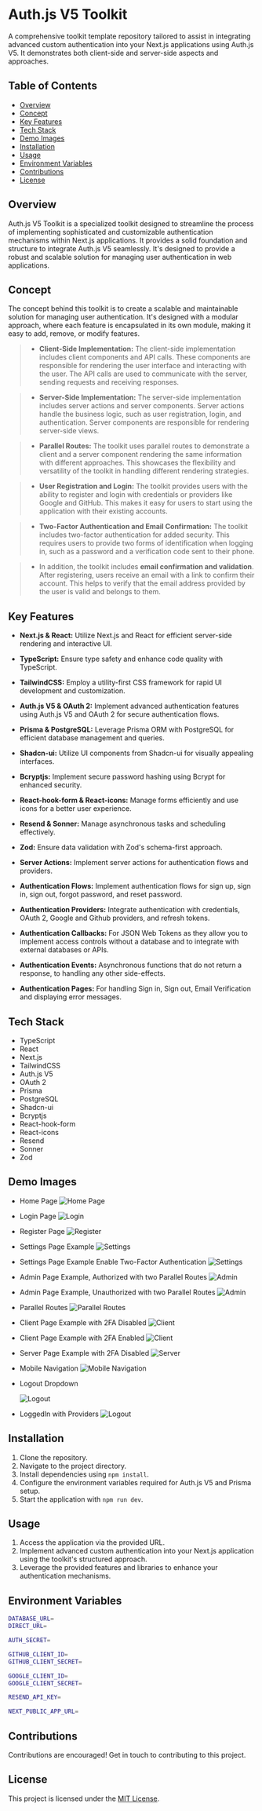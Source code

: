 # Auth.js V5 Toolkit

A comprehensive toolkit template repository tailored to assist in integrating advanced custom authentication into your Next.js applications using Auth.js V5. It demonstrates both client-side and server-side aspects and approaches.

## Table of Contents

- [Overview](#overview)
- [Concept](#concept)
- [Key Features](#key-features)
- [Tech Stack](#tech-stack)
- [Demo Images](#demo)
- [Installation](#installation)
- [Usage](#usage)
- [Environment Variables](#environment-variables)
- [Contributions](#contributions)
- [License](#license)

## Overview

Auth.js V5 Toolkit is a specialized toolkit designed to streamline the process of implementing sophisticated and customizable authentication mechanisms within Next.js applications. It provides a solid foundation and structure to integrate Auth.js V5 seamlessly. It's designed to provide a robust and scalable solution for managing user authentication in web applications.

## Concept

The concept behind this toolkit is to create a scalable and maintainable solution for managing user authentication. It's designed with a modular approach, where each feature is encapsulated in its own module, making it easy to add, remove, or modify features.

> - **Client-Side Implementation:**
>   The client-side implementation includes client components and API calls. These components are responsible for rendering the user interface and interacting with the user. The API calls are used to communicate with the server, sending requests and receiving responses.

> - **Server-Side Implementation:**
>   The server-side implementation includes server actions and server components. Server actions handle the business logic, such as user registration, login, and authentication. Server components are responsible for rendering server-side views.

> - **Parallel Routes:**
>   The toolkit uses parallel routes to demonstrate a client and a server component rendering the same information with different approaches. This showcases the flexibility and versatility of the toolkit in handling different rendering strategies.

> - **User Registration and Login:**
>   The toolkit provides users with the ability to register and login with credentials or providers like Google and GitHub. This makes it easy for users to start using the application with their existing accounts.

> - **Two-Factor Authentication and Email Confirmation:**
>   The toolkit includes two-factor authentication for added security. This requires users to provide two forms of identification when logging in, such as a password and a verification code sent to their phone.

> - In addition, the toolkit includes **email confirmation and validation**. After registering, users receive an email with a link to confirm their account. This helps to verify that the email address provided by the user is valid and belongs to them.

## Key Features

- **Next.js & React:** Utilize Next.js and React for efficient server-side rendering and interactive UI.
- **TypeScript:** Ensure type safety and enhance code quality with TypeScript.
- **TailwindCSS:** Employ a utility-first CSS framework for rapid UI development and customization.
- **Auth.js V5 & OAuth 2:** Implement advanced authentication features using Auth.js V5 and OAuth 2 for secure authentication flows.
- **Prisma & PostgreSQL:** Leverage Prisma ORM with PostgreSQL for efficient database management and queries.
- **Shadcn-ui:** Utilize UI components from Shadcn-ui for visually appealing interfaces.
- **Bcryptjs:** Implement secure password hashing using Bcrypt for enhanced security.
- **React-hook-form & React-icons:** Manage forms efficiently and use icons for a better user experience.
- **Resend & Sonner:** Manage asynchronous tasks and scheduling effectively.
- **Zod:** Ensure data validation with Zod's schema-first approach.
- **Server Actions:** Implement server actions for authentication flows and providers.

- **Authentication Flows:** Implement authentication flows for sign up, sign in, sign out, forgot password, and reset password.
- **Authentication Providers:** Integrate authentication with credentials, OAuth 2, Google and Github providers, and refresh tokens.
- **Authentication Callbacks:** For JSON Web Tokens as they allow you to implement access controls without a database and to integrate with external databases or APIs.
- **Authentication Events:** Asynchronous functions that do not return a response, to handling any other side-effects.
- **Authentication Pages:** For handling Sign in, Sign out, Email Verification and displaying error messages.

## Tech Stack

- TypeScript
- React
- Next.js
- TailwindCSS
- Auth.js V5
- OAuth 2
- Prisma
- PostgreSQL
- Shadcn-ui
- Bcryptjs
- React-hook-form
- React-icons
- Resend
- Sonner
- Zod

## Demo Images

- Home Page
  ![Home Page](/public/demo-images/home.png)
- Login Page
  ![Login](/public/demo-images/login.png)
- Register Page
  ![Register](/public/demo-images/register.png)
- Settings Page Example
  ![Settings](/public/demo-images/settings.png)
- Settings Page Example Enable Two-Factor Authentication
  ![Settings](/public/demo-images/2FA.png)
- Admin Page Example, Authorized with two Parallel Routes
  ![Admin](/public/demo-images/adminAuthorized.png)
- Admin Page Example, Unauthorized with two Parallel Routes
  ![Admin](/public/demo-images/adminNotAuthorized.png)
- Parallel Routes
  ![Parallel Routes](/public/demo-images/parallelRoutes.png)
- Client Page Example with 2FA Disabled
  ![Client](/public/demo-images/client.png)
- Client Page Example with 2FA Enabled
  ![Client](/public/demo-images/2faEnabled.png)
- Server Page Example with 2FA Disabled
  ![Server](/public/demo-images/server.png)
- Mobile Navigation
  ![Mobile Navigation](/public/demo-images/mobileNavigation.png)
- Logout Dropdown

  ![Logout](/public/demo-images/logout.png)

- LoggedIn with Providers
  ![Logout](/public/demo-images/loggedInWithProviders.png)

## Installation

1. Clone the repository.
2. Navigate to the project directory.
3. Install dependencies using `npm install`.
4. Configure the environment variables required for Auth.js V5 and Prisma setup.
5. Start the application with `npm run dev`.

## Usage

1. Access the application via the provided URL.
2. Implement advanced custom authentication into your Next.js application using the toolkit's structured approach.
3. Leverage the provided features and libraries to enhance your authentication mechanisms.

## Environment Variables

```bash
DATABASE_URL=
DIRECT_URL=

AUTH_SECRET=

GITHUB_CLIENT_ID=
GITHUB_CLIENT_SECRET=

GOOGLE_CLIENT_ID=
GOOGLE_CLIENT_SECRET=

RESEND_API_KEY=

NEXT_PUBLIC_APP_URL=
```

## Contributions

Contributions are encouraged! Get in touch to contributing to this project.

## License

This project is licensed under the [MIT License](LICENSE).
